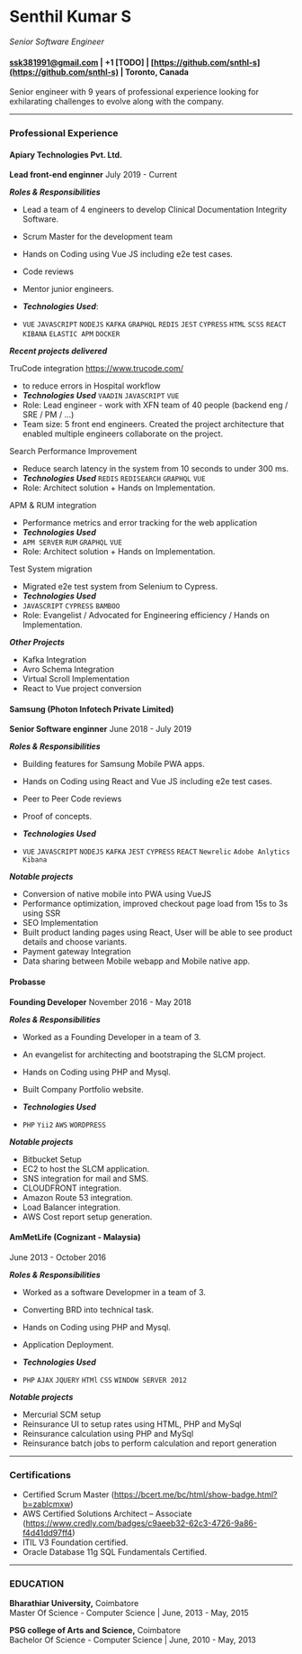 # Senthil Kumar S
*Senior Software Engineer*<br/>
#### [ssk381991@gmail.com](ssk381991@gmail.com)  |  +1 [TODO]  |  [https://github.com/snthl-s](https://github.com/snthl-s)  |  Toronto, Canada

Senior engineer with 9 years of professional experience looking for exhilarating challenges to evolve along with the company.

----------------------------
### Professional Experience

#### Apiary Technologies Pvt. Ltd.
**Lead front-end enginner**
July 2019 - Current

__*Roles & Responsibilities*__
- Lead a team of 4 engineers to develop Clinical Documentation Integrity Software.
- Scrum Master for the development team
- Hands on Coding using Vue JS including e2e test cases.
- Code reviews
- Mentor junior engineers.

- __*Technologies Used*__: 
- `VUE` `JAVASCRIPT` `NODEJS` `KAFKA` `GRAPHQL` `REDIS` `JEST` `CYPRESS` `HTML` `SCSS` `REACT` `KIBANA` `ELASTIC APM` `DOCKER`

__*Recent projects delivered*__

TruCode integration https://www.trucode.com/ 
- to reduce errors in Hospital workflow
- __*Technologies Used*__
`VAADIN` `JAVASCRIPT` `VUE`
- Role: Lead engineer - work with XFN team of 40 people (backend eng / SRE / PM / ...)
- Team size: 5 front end engineers. Created the project architecture that enabled multiple engineers collaborate on the project.

Search Performance Improvement
- Reduce search latency in the system from 10 seconds to under 300 ms.
- __*Technologies Used*__
`REDIS` `REDISEARCH` `GRAPHQL` `VUE`
- Role: Architect solution + Hands on Implementation.

APM & RUM integration
- Performance metrics and error tracking for the web application
- __*Technologies Used*__
- `APM SERVER` `RUM` `GRAPHQL` `VUE`
- Role: Architect solution + Hands on Implementation.

Test System migration
- Migrated e2e test system from Selenium to Cypress.
- __*Technologies Used*__
- `JAVASCRIPT` `CYPRESS` `BAMBOO`
- Role: Evangelist / Advocated for Engineering efficiency / Hands on Implementation.

__*Other Projects*__
- Kafka Integration
- Avro Schema Integration
- Virtual Scroll Implementation
- React to Vue project conversion

#### Samsung (Photon Infotech Private Limited)
**Senior Software enginner**
June 2018 - July 2019

__*Roles & Responsibilities*__
- Building features for Samsung Mobile PWA apps.
- Hands on Coding using React and Vue JS including e2e test cases.
- Peer to Peer Code reviews
- Proof of concepts.

- __*Technologies Used*__
- `VUE` `JAVASCRIPT` `NODEJS` `KAFKA` `JEST` `CYPRESS` `REACT` `Newrelic` `Adobe Anlytics` `Kibana`

__*Notable projects*__
- Conversion of native mobile into PWA using VueJS
- Performance optimization, improved checkout page load from 15s to 3s using SSR
- SEO Implementation
- Built product landing pages using React, User will be able to see product details and choose variants.
- Payment gateway Integration
- Data sharing between Mobile webapp and Mobile native app.

#### Probasse
**Founding Developer**
November 2016 - May 2018

__*Roles & Responsibilities*__
- Worked as a Founding Developer in a team of 3.
- An evangelist for architecting and bootstraping the SLCM project.
- Hands on Coding using PHP and Mysql.
- Built Company Portfolio website.

- __*Technologies Used*__
- `PHP` `Yii2` `AWS` `WORDPRESS`

__*Notable projects*__
- Bitbucket Setup
- EC2 to host the SLCM application.
- SNS integration for mail and SMS.
- CLOUDFRONT integration.
- Amazon Route 53 integration.
- Load Balancer integration.
- AWS Cost report setup generation.

#### AmMetLife (Cognizant - Malaysia)
June 2013 - October 2016

__*Roles & Responsibilities*__
- Worked as a software Developmer in a team of 3.
- Converting BRD into technical task.
- Hands on Coding using PHP and Mysql.
- Application Deployment.

- __*Technologies Used*__
- `PHP` `AJAX` `JQUERY` `HTMl` `CSS` `WINDOW SERVER 2012`

__*Notable projects*__
- Mercurial SCM setup
- Reinsurance UI to setup rates using HTML, PHP and MySql
- Reinsurance calculation using PHP and MySql
- Reinsurance batch jobs to perform calculation and report generation
----------------------------
### Certifications
- Certified Scrum Master (https://bcert.me/bc/html/show-badge.html?b=zablcmxw)
- AWS Certified Solutions Architect – Associate (https://www.credly.com/badges/c9aeeb32-62c3-4726-9a86-f4d41dd97ff4)
- ITIL V3 Foundation certified.
- Oracle Database 11g SQL Fundamentals Certified.
----------------------------
### EDUCATION
<b>Bharathiar University,</b> Coimbatore<br/>
Master Of Science - Computer Science | June, 2013 - May, 2015<br/>

<b>PSG college of Arts and Science,</b> Coimbatore<br/>
Bachelor Of Science - Computer Science | June, 2010 - May, 2013
